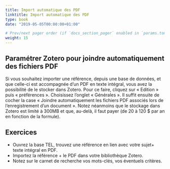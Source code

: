 ```yaml
---
title: Import automatique des PDF
linktitle: Import automatique des PDF
type: book
date: "2019-05-05T00:00:00+01:00"

# Prev/next pager order (if `docs_section_pager` enabled in `params.toml`)
weight: 15
---
```


## Paramétrer Zotero pour joindre automatiquement des fichiers PDF

Si vous souhaitez importer une référence, depuis une base de données, et que celle-ci est accompagnée d’un PDF en texte intégral, vous avez la possibilité de le stocker dans Zotero. Pour ce faire, cliquez sur « Edition » puis « préférences ». Choisissez l’onglet « Générales ». Il suffit ensuite de cocher la case « Joindre automatiquement les fichiers PDF associés lors de l’enregistrement d’un document ». Notez néanmoins que le stockage dans Zotero est limité à 300MB et que, au-delà, il faut payer (de 20 à 120 $ par an en fonction de la formule).

## Exercices

- Ouvrez la base TEL, trouvez une référence en lien avec votre sujet+ texte intégral en PDF.
- Importez la référence + le PDF dans votre bibliothèque Zotero.
- Notez sur le carnet de recherche vos mots-clés, vos éventuels critères.

